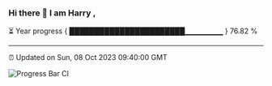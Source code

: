 ### Hi there 👋 I am Harry , 

⏳ Year progress { ███████████████████████▁▁▁▁▁▁▁ } 76.82 %

---

⏰ Updated on Sun, 08 Oct 2023 09:40:00 GMT

![Progress Bar CI](https://github.com/duykhang68/duykhang68/workflows/Progress%20Bar%20CI/badge.svg)
